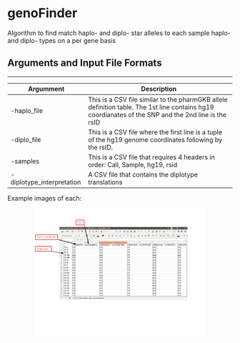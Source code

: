 # genoFinder
Algorithm to find match haplo- and diplo- star alleles to each sample haplo- and diplo- types on a per gene basis

## Arguments and Input File Formats
------------------------------------
| Argumment | Description |
| --- | --- |
| -haplo_file | This is a CSV file similar to the pharmGKB allele definition table.  The 1st line contains hg19 coordianates of the SNP and the 2nd line is the rsID |
| -diplo_file | This is a CSV file where the first line is a tuple of the hg19 genome coordinates following by the rsID. |
| -samples | This is a CSV file that requires 4 headers in order: Call, Sample, hg19, rsid |
| -diplotype_interpretation | A CSV file that contains the diplotype translations |

Example images of each:
<p align="center">
<img src="https://github.com/tbrunetti/genoFinder/blob/master/diplo_file_example_annotated.png" />
</p>


